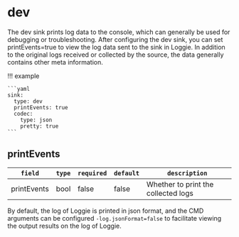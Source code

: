 # dev


The dev sink prints log data to the console, which can generally be used for debugging or troubleshooting.
After configuring the dev sink, you can set printEvents=true to view the log data sent to the sink in Loggie. In addition to the original logs received or collected by the source, the data generally contains other meta information.

!!! example

    ```yaml
    sink:
      type: dev
      printEvents: true
      codec:
        type: json
        pretty: true
    ```

## printEvents

|    `field`   |    `type`    |  `required`  |  `default`  |  `description`  |
| ---------- | ----------- | ----------- | --------- | -------- |
| printEvents | bool  |    false    |    false  | Whether to print the collected logs |

By default, the log of Loggie is printed in json format, and the CMD arguments can be configured `-log.jsonFormat=false` to facilitate viewing the output results on the log of Loggie.